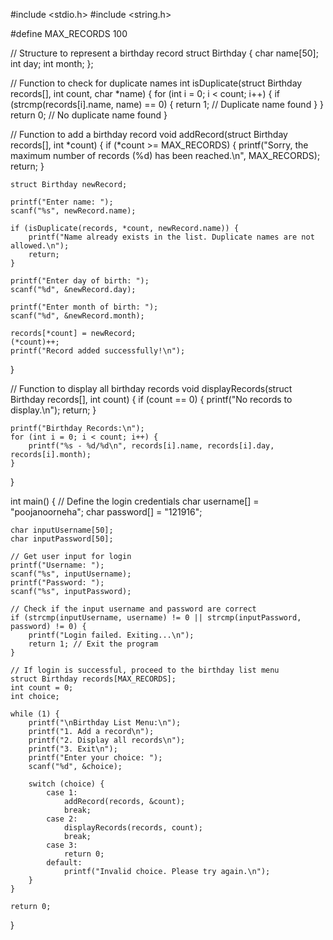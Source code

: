 #include <stdio.h>
#include <string.h>

#define MAX_RECORDS 100

// Structure to represent a birthday record
struct Birthday {
    char name[50];
    int day;
    int month;
};

// Function to check for duplicate names
int isDuplicate(struct Birthday records[], int count, char *name) {
    for (int i = 0; i < count; i++) {
        if (strcmp(records[i].name, name) == 0) {
            return 1; // Duplicate name found
        }
    }
    return 0; // No duplicate name found
}

// Function to add a birthday record
void addRecord(struct Birthday records[], int *count) {
    if (*count >= MAX_RECORDS) {
        printf("Sorry, the maximum number of records (%d) has been reached.\n", MAX_RECORDS);
        return;
    }

    struct Birthday newRecord;

    printf("Enter name: ");
    scanf("%s", newRecord.name);

    if (isDuplicate(records, *count, newRecord.name)) {
        printf("Name already exists in the list. Duplicate names are not allowed.\n");
        return;
    }

    printf("Enter day of birth: ");
    scanf("%d", &newRecord.day);

    printf("Enter month of birth: ");
    scanf("%d", &newRecord.month);

    records[*count] = newRecord;
    (*count)++;
    printf("Record added successfully!\n");
}

// Function to display all birthday records
void displayRecords(struct Birthday records[], int count) {
    if (count == 0) {
        printf("No records to display.\n");
        return;
    }

    printf("Birthday Records:\n");
    for (int i = 0; i < count; i++) {
        printf("%s - %d/%d\n", records[i].name, records[i].day, records[i].month);
    }
}

int main() {
    // Define the login credentials
    char username[] = "poojanoorneha";
    char password[] = "121916";

    char inputUsername[50];
    char inputPassword[50];

    // Get user input for login
    printf("Username: ");
    scanf("%s", inputUsername);
    printf("Password: ");
    scanf("%s", inputPassword);

    // Check if the input username and password are correct
    if (strcmp(inputUsername, username) != 0 || strcmp(inputPassword, password) != 0) {
        printf("Login failed. Exiting...\n");
        return 1; // Exit the program
    }

    // If login is successful, proceed to the birthday list menu
    struct Birthday records[MAX_RECORDS];
    int count = 0;
    int choice;

    while (1) {
        printf("\nBirthday List Menu:\n");
        printf("1. Add a record\n");
        printf("2. Display all records\n");
        printf("3. Exit\n");
        printf("Enter your choice: ");
        scanf("%d", &choice);

        switch (choice) {
            case 1:
                addRecord(records, &count);
                break;
            case 2:
                displayRecords(records, count);
                break;
            case 3:
                return 0;
            default:
                printf("Invalid choice. Please try again.\n");
        }
    }

    return 0;
}

